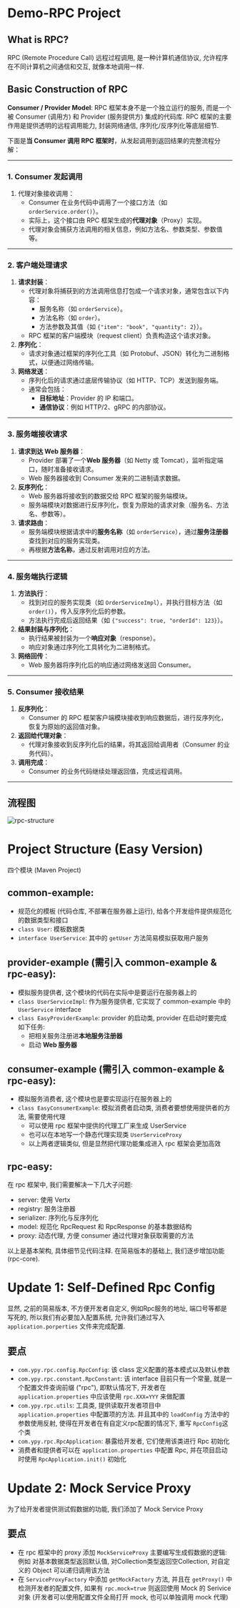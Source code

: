 # Demo-RPC Project

## What is RPC?

RPC (Remote Procedure Call) 远程过程调用, 是一种计算机通信协议, 允许程序在不同计算机之间通信和交互, 就像本地调用一样.

## Basic Construction of RPC

**Consumer / Provider Model**: RPC 框架本身不是一个独立运行的服务, 而是一个被 Consumer (调用方) 和 Provider (服务提供方) 集成的代码库. RPC 框架的主要作用是提供透明的远程调用能力, 封装网络通信, 序列化/反序列化等底层细节. 

下面是**当 Consumer 调用 RPC 框架时**，从发起调用到返回结果的完整流程分解：

------

### **1. Consumer 发起调用**

1. 代理对象接收调用：
   - Consumer 在业务代码中调用了一个接口方法（如 `orderService.order()`）。
   - 实际上，这个接口由 RPC 框架生成的**代理对象**（Proxy）实现。
   - 代理对象会捕获方法调用的相关信息，例如方法名、参数类型、参数值等。

------

### **2. 客户端处理请求**

1. **请求封装**：
   - 代理对象将捕获到的方法调用信息打包成一个请求对象，通常包含以下内容：
     - 服务名称（如 `orderService`）。
     - 方法名称（如 `order`）。
     - 方法参数及其值（如 `{"item": "book", "quantity": 2}`）。
   - RPC 框架的客户端模块（request client）负责构造这个请求对象。
2. **序列化**：
   - 请求对象通过框架的序列化工具（如 Protobuf、JSON）转化为二进制格式，以便通过网络传输。
3. **网络发送**：
   - 序列化后的请求通过底层传输协议（如 HTTP、TCP）发送到服务端。
   - 通常会包括：
     - **目标地址**：Provider 的 IP 和端口。
     - **通信协议**：例如 HTTP/2、gRPC 的内部协议。

------

### **3. 服务端接收请求**

1. **请求到达 Web 服务器**：
   - Provider 部署了一个**Web 服务器**（如 Netty 或 Tomcat），监听指定端口，随时准备接收请求。
   - Web 服务器接收到 Consumer 发来的二进制请求数据。
2. **反序列化**：
   - Web 服务器将接收到的数据交给 RPC 框架的服务端模块。
   - 服务端模块对数据进行反序列化，恢复为原始的请求对象（服务名、方法名、参数等）。
3. **请求路由**：
   - 服务端模块根据请求中的**服务名称**（如 `orderService`），通过**服务注册器**查找到对应的服务实现类。
   - 再根据**方法名称**，通过反射调用对应的方法。

------

### **4. 服务端执行逻辑**

1. **方法执行**：
   - 找到对应的服务实现类（如 `OrderServiceImpl`），并执行目标方法（如 `order()`），传入反序列化后的参数。
   - 方法执行完成后返回结果（如 `{"success": true, "orderId": 123}`）。
2. **结果封装与序列化**：
   - 执行结果被封装为一个**响应对象**（response）。
   - 响应对象通过序列化工具转化为二进制格式。
3. **网络回传**：
   - Web 服务器将序列化后的响应通过网络发送回 Consumer。

------

### **5. Consumer 接收结果**

1. **反序列化**：
   - Consumer 的 RPC 框架客户端模块接收到响应数据后，进行反序列化，恢复为原始的返回值对象。
2. **返回给代理对象**：
   - 代理对象接收到反序列化后的结果，将其返回给调用者（Consumer 的业务代码）。
3. **调用完成**：
   - Consumer 的业务代码继续处理返回值，完成远程调用。

------

## **流程图**

![rpc-structure](./rpc-structure.png)

# Project Structure (Easy Version)

四个模块 (Maven Project)

## common-example: 

- 规范化的模板 (代码仓库, 不部署在服务器上运行), 给各个开发组件提供规范化的数据类型和接口
- `class User`: 模板数据类
- `interface UserService`: 其中的 `getUser` 方法简易模拟获取用户服务

## provider-example (需引入 common-example & rpc-easy):

- 模拟服务提供者, 这个模块的代码在实际中是要运行在服务器上的
- `class UserServiceImpl`: 作为服务提供者, 它实现了 common-example 中的 `UserService` interface
- `class EasyProviderExample`: provider 的启动类, provider 在启动时要完成如下任务:
  - 把相关服务注册进**本地服务注册器**
  - 启动 **Web 服务器**

## consumer-example (需引入 common-example & rpc-easy):

- 模拟服务消费者, 这个模块也是要实现运行在服务器上的
- `class EasyConsumerExample`: 模拟消费者启动类, 消费者要想使用提供者的方法, 需要使用代理
  - 可以使用 rpc 框架中提供的代理工厂来生成 UserService
  - 也可以在本地写一个静态代理实现类 `UserServiceProxy`
  - 以上两者逻辑类似, 但是显然把代理功能集成进入 rpc 框架会更加高效

## rpc-easy:

在 rpc 框架中, 我们需要解决一下几大子问题:

- server: 使用 Vertx
- registry: 服务注册器
- serializer: 序列化与反序列化
- model: 规范化 RpcRequest 和 RpcResponse 的基本数据结构
- proxy: 动态代理, 方便 consumer 通过代理对象获取需要的方法

以上是基本架构, 具体细节见代码注释. 在简易版本的基础上, 我们逐步增加功能 (rpc-core). 

# Update 1: Self-Defined Rpc Config

显然, 之前的简易版本, 不方便开发者自定义, 例如Rpc服务的地址, 端口号等都是写死的, 所以我们有必要加入配置系统, 允许我们通过写入 `application.porperties` 文件来完成配置.

## 要点

- `com.ypy.rpc.config.RpcConfig`: 该 class 定义配置的基本模式以及默认参数
- `com.ypy.rpc.constant.RpcConstant`: 该 interface 目前只有一个常量, 就是一个配置文件查询前缀 ("rpc"), 即默认情况下, 开发者在 `application.properties` 中应该使用 `rpc.XXX=YYY` 来做配置
- `com.ypy.rpc.utils`: 工具类, 提供读取开发者项目中 `application.properties` 中配置项的方法. 并且其中的 `loadConfig` 方法中的参数使用反射, 使得在开发者在有自定义rpc配置的情况下, 重写 `RpcConfig`这个类
- `com.ypy.rpc.RpcApplication`: 暴露给开发者, 它们使用该类进行 Rpc 初始化
- 消费者和提供者可以在 `application.properties` 中配置 Rpc, 并在项目启动时使用 `RpcApplication.init()` 初始化

# Update 2: Mock Service Proxy

为了给开发者提供测试假数据的功能, 我们添加了 Mock Service Proxy

## 要点

- 在 rpc 框架中的 proxy 添加 `MockServiceProxy` 主要编写生成假数据的逻辑: 例如 对基本数据类型返回默认值, 对Collection类型返回空Collection, 对自定义的 Object 可以递归调用该方法
- 在 `ServiceProxyFactory` 中添加 `getMockFactory` 方法, 并且在 `getProxy()` 中检测开发者的配置文件, 如果有 `rpc.mock=true` 则返回使用 Mock 的 Serivice 对象 (开发者可以使用配置文件全局打开 mock, 也可以单独调用 mock 代理)